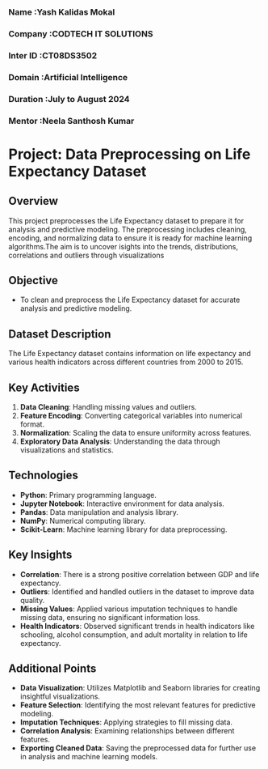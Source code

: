 ### Name :Yash Kalidas Mokal
### Company :CODTECH IT SOLUTIONS
### Inter ID :CT08DS3502
### Domain :Artificial Intelligence
### Duration :July to August 2024
### Mentor :Neela Santhosh Kumar


# Project: Data Preprocessing on Life Expectancy Dataset

## Overview
This project preprocesses the Life Expectancy dataset to prepare it for analysis and predictive modeling. The preprocessing includes cleaning, encoding, and normalizing data to ensure it is ready for machine learning algorithms.The aim is to uncover isights into the trends, distributions, correlations and outliers through visualizations

## Objective
- To clean and preprocess the Life Expectancy dataset for accurate analysis and predictive modeling.

## Dataset Description
The Life Expectancy dataset contains information on life expectancy and various health indicators across different countries from 2000 to 2015.

## Key Activities
1. **Data Cleaning**: Handling missing values and outliers.
2. **Feature Encoding**: Converting categorical variables into numerical format.
3. **Normalization**: Scaling the data to ensure uniformity across features.
4. **Exploratory Data Analysis**: Understanding the data through visualizations and statistics.

## Technologies
- **Python**: Primary programming language.
- **Jupyter Notebook**: Interactive environment for data analysis.
- **Pandas**: Data manipulation and analysis library.
- **NumPy**: Numerical computing library.
- **Scikit-Learn**: Machine learning library for data preprocessing.

## Key Insights
- **Correlation**: There is a strong positive correlation between GDP and life expectancy.
- **Outliers**: Identified and handled outliers in the dataset to improve data quality.
- **Missing Values**: Applied various imputation techniques to handle missing data, ensuring no significant information loss.
- **Health Indicators**: Observed significant trends in health indicators like schooling, alcohol consumption, and adult mortality in relation to life expectancy.

## Additional Points
- **Data Visualization**: Utilizes Matplotlib and Seaborn libraries for creating insightful visualizations.
- **Feature Selection**: Identifying the most relevant features for predictive modeling.
- **Imputation Techniques**: Applying strategies to fill missing data.
- **Correlation Analysis**: Examining relationships between different features.
- **Exporting Cleaned Data**: Saving the preprocessed data for further use in analysis and machine learning models.

